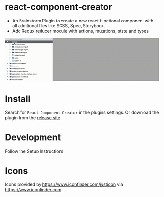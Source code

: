 # react-component-creator
- An Brainstorm Plugin to create a new react functional component with all additional files like
SCSS, Spec, Storybook.
- Add Redux reducer module with actions, mutations, state and types


![Create component](./doc/create-component.gif "")

# Install
Search for `React Component Creator` in the plugins settings. Or download the plugin from the [release site](https://github.com/faebeee/react-component-creator-plugin/releases)


# Development
Follow the [Setup Instructions](./doc/DEVELOPMENT.md)

# Icons
Icons provided by https://www.iconfinder.com/justicon via https://www.iconfinder.com
